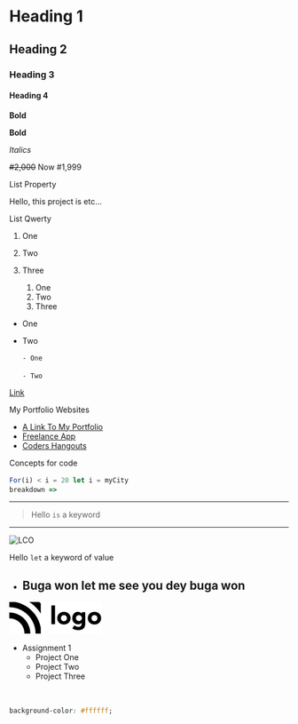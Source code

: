 # Heading 1

## Heading 2

### Heading 3

#### Heading 4

**Bold**

**Bold**

_Italics_

~~#2,000~~ Now #1,999

List Property

Hello, this project is etc...

List Qwerty

1. One

2. Two

3. Three

   1. One
   1. Two
   1. Three

- One

- Two

      - One

      - Two

[Link](https://google.com "Google")

My Portfolio Websites

- [A Link To My Portfolio](web.learncoderonline.in)
- [Freelance App](https://ineuron.ai)
- [Coders Hangouts](https://codingninjas.com)

Concepts for code

```javascript
For(i) < i = 20 let i = myCity
breakdown =>

```

---

> Hello `is` a keyword

---

![LCO](https://learncodeonline.in/mascot.png)

Hello `let` a keyword of value

- ## Buga won let me see you dey buga won

![LCO](./img/Logo.png)

- Assignment 1
  - Project One
  - Project Two
  - Project Three

<!-- for space try <br>-->
<br>

```css
background-color: #ffffff;
```
